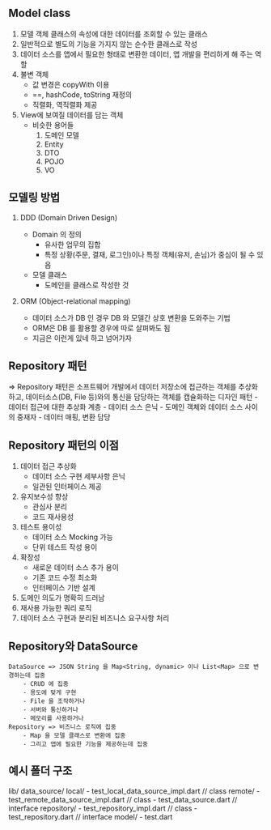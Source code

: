 ## Model class
1. 모델 객체 클래스의 속성에 대한 데이터를 조회할 수 있는 클래스
2. 일반적으로 별도의 기능을 가지지 않는 순수한 클래스로 작성
3. 데이터 소스를 앱에서 필요한 형태로 변환한 데이터, 앱 개발을 편리하게 해 주는 역할
4. 불변 객체
    - 값 변경은 copyWith 이용
    - ==, hashCode, toString 재정의
    - 직렬화, 역직렬화 제공
5. View에 보여질 데이터를 담는 객체
    - 비슷한 용어들
        1. 도메인 모델
        2. Entity
        3. DTO
        4. POJO
        5. VO

## 모델링 방법
1. DDD (Domain Driven Design)
    - Domain 의 정의
        - 유사한 업무의 집합
        - 특정 상황(주문, 결재, 로그인)이나 특정 객체(유저, 손님)가 중심이 될 수 있음
    - 모델 클래스
        - 도메인을 클래스로 작성한 것

2. ORM (Object-relational mapping)
    - 데이터 소스가 DB 인 경우 DB 와 모델간 상호 변환을 도와주는 기법
    - ORM은 DB 를 활용할 경우에 따로 살펴봐도 됨
    - 지금은 이런게 있네 하고 넘어가자

## Repository 패턴
=> Repository 패턴은 소프트웨어 개발에서 데이터 저장소에 접근하는 객체를 추상화하고,
  데이터소스(DB, File 등)와의 통신을 담당하는 객체를 캡슐화하는 디자인 패턴
    - 데이터 접근에 대한 추상화 계층
    - 데이터 소스 은닉
    - 도메인 객체와 데이터 소스 사이의 중재자
    - 데이터 매핑, 변환 담당
## Repository 패턴의 이점
1. 데이터 접근 추상화
    - 데이터 소스 구현 세부사항 은닉
    - 일관된 인터페이스 제공
2. 유지보수성 향상
    - 관심사 분리
    - 코드 재사용성
3. 테스트 용이성
    - 데이터 소스 Mocking 가능
    - 단위 테스트 작성 용이
4. 확장성
    - 새로운 데이터 소스 추가 용이
    - 기존 코드 수정 최소화
    - 인터페이스 기반 설계
5. 도메인 의도가 명확히 드러남
6. 재사용 가능한 쿼리 로직
7. 데이터 소스 구현과 분리된 비즈니스 요구사항 처리


## Repository와 DataSource
    DataSource => JSON String 을 Map<String, dynamic> 이나 List<Map> 으로 변경하는데 집중
        - CRUD 에 집중
        - 용도에 맞게 구현
        - File 을 조작하거나
        - 서버와 통신하거나
        - 메모리를 사용하거나
    Repository => 비즈니스 로직에 집중
        - Map 을 모델 클래스로 변환에 집중
        - 그리고 앱에 필요한 기능을 제공하는데 집중


## 예시 폴더 구조
lib/
    data_source/
        local/
            - test_local_data_source_impl.dart // class
        remote/
            - test_remote_data_source_impl.dart // class
        - test_data_source.dart // interface
    repository/
        - test_repository_impl.dart // class
        - test_repository.dart // interface
    model/
        - test.dart